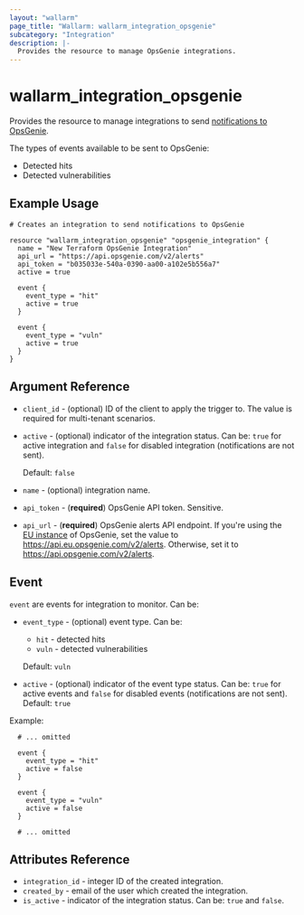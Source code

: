```yaml
---
layout: "wallarm"
page_title: "Wallarm: wallarm_integration_opsgenie"
subcategory: "Integration"
description: |-
  Provides the resource to manage OpsGenie integrations.
---
```


# wallarm_integration_opsgenie

Provides the resource to manage integrations to send [notifications to OpsGenie][1].

The types of events available to be sent to OpsGenie:
- Detected hits
- Detected vulnerabilities

## Example Usage

```hcl
# Creates an integration to send notifications to OpsGenie

resource "wallarm_integration_opsgenie" "opsgenie_integration" {
  name = "New Terraform OpsGenie Integration"
  api_url = "https://api.opsgenie.com/v2/alerts"
  api_token = "b035033e-540a-0390-aa00-a102e5b556a7"
  active = true

  event {
    event_type = "hit"
    active = true
  }
  
  event {
    event_type = "vuln"
    active = true
  }
}
```


## Argument Reference

* `client_id` - (optional) ID of the client to apply the trigger to. The value is required for multi-tenant scenarios.
* `active` - (optional) indicator of the integration status. Can be: `true` for active integration and `false` for disabled integration (notifications are not sent).

  Default: `false`
* `name` - (optional) integration name.
* `api_token` - (**required**) OpsGenie API token. Sensitive.
* `api_url` - (**required**) OpsGenie alerts API endpoint. If you're using the [EU instance](https://support.atlassian.com/opsgenie/docs/european-service-region) of OpsGenie, set the value to https://api.eu.opsgenie.com/v2/alerts. Otherwise, set it to https://api.opsgenie.com/v2/alerts.

## Event

`event` are events for integration to monitor. Can be:

* `event_type` - (optional) event type. Can be:
  - `hit` - detected hits
  - `vuln` - detected vulnerabilities

  Default: `vuln`
* `active` - (optional) indicator of the event type status. Can be: `true` for active events and `false` for disabled events (notifications are not sent). 
Default: `true`


Example:

```hcl
  # ... omitted

  event {
    event_type = "hit"
    active = false
  }
  
  event {
    event_type = "vuln"
    active = false
  }

  # ... omitted
```

## Attributes Reference

* `integration_id` - integer ID of the created integration.
* `created_by` - email of the user which created the integration.
* `is_active` - indicator of the integration status. Can be: `true` and `false`.

[1]: https://docs.wallarm.com/user-guides/settings/integrations/opsgenie/
